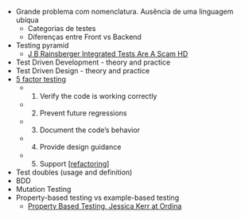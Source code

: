 - Grande problema com nomenclatura. Ausência de uma linguagem ubíqua
  - Categorias de testes
  - Diferenças entre Front vs Backend
- Testing pyramid
  - [J B Rainsberger Integrated Tests Are A Scam HD](https://www.youtube.com/watch?v=VDfX44fZoMc)
- Test Driven Development - theory and practice
- Test Driven Design - theory and practice
- [5 factor testing](https://madeintandem.com/blog/five-factor-testing/)
  - 1. Verify the code is working correctly
  - 2. Prevent future regressions
  - 3. Document the code’s behavior
  - 4. Provide design guidance
  - 5. Support [[refactoring]]
- Test doubles (usage and definition)
- BDD
- Mutation Testing
- Property-based testing vs example-based testing
  - [Property Based Testing, Jessica Kerr at Ordina](https://www.youtube.com/watch?v=a2aAVaMTki8)

[//begin]: # "Autogenerated link references for markdown compatibility"
[refactoring]: ../refactoring "Refactoring"
[//end]: # "Autogenerated link references"
